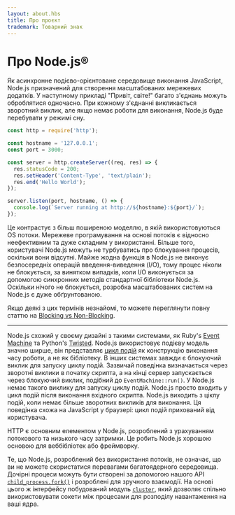 ```yaml
---
layout: about.hbs
title: Про проєкт
trademark: Товарний знак
---
```


# Про Node.js®

Як асинхронне подієво-орієнтоване середовище виконання JavaScript, Node.js призначений для створення масштабованих мережевих додатків. У наступному прикладі "Привіт, світе!" багато з'єднань можуть оброблятися одночасно. При кожному з'єднанні викликається зворотний виклик, але якщо немає роботи для виконання, Node.js буде перебувати у режимі сну.

```javascript
const http = require('http');

const hostname = '127.0.0.1';
const port = 3000;

const server = http.createServer((req, res) => {
  res.statusCode = 200;
  res.setHeader('Content-Type', 'text/plain');
  res.end('Hello World');
});

server.listen(port, hostname, () => {
  console.log(`Server running at http://${hostname}:${port}/`);
});
```

Це контрастує з більш поширеною моделлю, в якій використовуються OS потоки. Мережеве програмування на основі потоків є відносно неефективним та дуже складним у використанні. Більше того, користувачі Node.js можуть не турбуватись про блокування процесів, оскільки вони відсутні. Майже жодна функція в Node.js не виконує безпосередніх операцій введення-виведення (I/O), тому процес ніколи не блокується, за винятком випадків, коли I/O виконується за допомогою синхронних методів стандартної бібліотеки Node.js. Оскільки нічого не блокується, розробка масштабованих систем на Node.js є дуже обґрунтованою.

Якщо деякі з цих термінів незнайомі, то можете переглянути повну статтю на [Blocking vs Non-Blocking][].

---

Node.js схожий у своєму дизайні з такими системами, як Ruby's [Event Machine][] та Python's [Twisted][]. Node.js використовує подієву модель значно ширше, він представляє [цикл подій][] як конструкцію виконання часу роботи, а не як бібліотеку. В інших системах завжди є блокуючий виклик для запуску циклу подій. Зазвичай поведінка визначається через зворотні виклики в початку скрипта, а на кінці сервер запускається через блокуючий виклик, подібний до `EventMachine::run()`. У Node.js немає такого виклику для запуску циклу подій. Node.js просто входить у цикл подій після виконання вхідного скрипта. Node.js виходить з ціклу подій, коли немає більше зворотних викликів для виконання. Ця поведінка схожа на JavaScript у браузері: цикл подій прихований від користувача.

HTTP є основним елементом у Node.js, розроблений з урахуванням потокового та низького часу затримки. Це робить Node.js хорошою основою для веббібліотек або фреймворку.

Те, що Node.js, розроблений без використання потоків, не означає, що ви не можете скористатися перевагами багатоядерного середовища. Дочірні процеси можуть бути створені за допомогою нашого API [`child_process.fork()`][] і розроблені для зручного взаємодії. На основі цього ж інтерфейсу побудований модуль [`cluster`][], який дозволяє спільно використовувати сокети між процесами для розподілу навантаження на ваші ядра.

[Blocking vs Non-Blocking]: /en/docs/guides/blocking-vs-non-blocking/
[`child_process.fork()`]: https://nodejs.org/api/child_process.html#child_process_child_process_fork_modulepath_args_options
[`cluster`]: https://nodejs.org/api/cluster.html
[цикл подій]: /en/docs/guides/event-loop-timers-and-nexttick/
[Event Machine]: https://github.com/eventmachine/eventmachine
[Twisted]: https://twistedmatrix.com/trac/
